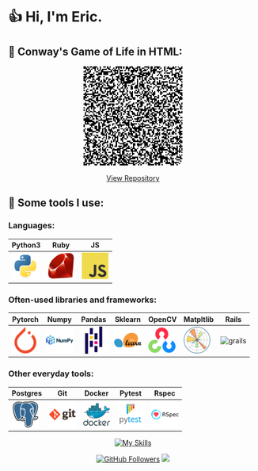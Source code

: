 
<h1 align="left">👍 Hi, I'm Eric.</h1>
<h2 align="left">🐙 Conway's Game of Life in HTML:</h2>
<p align="center">
  <a href="https://ericodle.github.io/conway-gol/">
    <img src="https://github.com/ericodle/conway-gol/blob/main/conway-gol.gif" alt="Conway's Game of Life Animation" width="200" height="200" />
  </a>
</p>
<p align="center">
  <a href="https://ericodle.github.io/conway-gol/">View Repository</a>
</p>

<h2 align="left">  🔧 Some tools I use:</h2>

### Languages:
| Python3 | Ruby | JS |
|----------|----------|----------|
|  <img src="https://github.com/devicons/devicon/blob/master/icons/python/python-original.svg" title="Python"  alt="Python" width="55" height="55"/> |  <img src="https://github.com/devicons/devicon/blob/master/icons/ruby/ruby-original.svg" title="Ruby"  alt="Ruby" width="55" height="55"/> |  <img src="https://github.com/devicons/devicon/blob/master/icons/javascript/javascript-original.svg" title="JavaScript" alt="JavaScript" width="55" height="55"/> | 

  

### Often-used libraries and frameworks:

| Pytorch | Numpy | Pandas | Sklearn | OpenCV | Matpltlib | Rails |
|----------|----------|----------|----------|----------|----------|----------|
|  <img src="https://github.com/devicons/devicon/blob/master/icons/pytorch/pytorch-original.svg" title="Pytorch"  alt="Pytorch" width="55" height="55"/>|  <img src="https://github.com/devicons/devicon/blob/master/icons/numpy/numpy-original-wordmark.svg" title="Numpy" alt="Numpy" width="55" height="55"/>|  <img src="https://github.com/devicons/devicon/blob/master/icons/pandas/pandas-original.svg" title="Pandas" alt="Pandas" width="55" height="55"/>|  <img src="https://github.com/devicons/devicon/blob/master/icons/scikitlearn/scikitlearn-original.svg" title="sklearn" alt="sklearn" width="55" height="55"/>| <img src="https://github.com/devicons/devicon/blob/master/icons/opencv/opencv-original.svg" title="mpl" alt="mpl" width="55" height="55"/>| <img src="https://github.com/devicons/devicon/blob/master/icons/matplotlib/matplotlib-original.svg" title="plotly" alt="pltly" width="55" height="55"/> | <img src="https://skillicons.dev/icons/rails" title="grails" alt="grails" width="55" height="55"/> |


  
### Other everyday tools:

| Postgres | Git | Docker | Pytest | Rspec |
|----------|----------|----------|----------|----------|
|<img src="https://github.com/devicons/devicon/blob/master/icons/postgresql/postgresql-original.svg" title="pg" alt="pg" width="55" height="55"/>|<img src="https://github.com/devicons/devicon/blob/master/icons/git/git-original-wordmark.svg" title="Git" alt="Git" width="55" height="55"/>|<img src="https://github.com/devicons/devicon/blob/master/icons/docker/docker-original-wordmark.svg" title="Docker" alt="Docker" width="55" height="55"/>|<img src="https://github.com/devicons/devicon/blob/master/icons/pytest/pytest-original-wordmark.svg" title="pytest" alt="pytest" width="55" height="55"/>|  <img src="https://github.com/devicons/devicon/blob/master/icons/rspec/rspec-original-wordmark.svg" title="rspec" alt="rspec" width="55" height="55"/>| 





<p align="center">
  <a href="https://skillicons.dev">
    <img src="https://skillicons.dev/icons?i=bash,linux,mint,redhat,latex,python,pytorch,sklearn,opencv,ruby,rails,html,npm,postgres,docker,git,github,notion&perline=9" alt="My Skills" />
  </a>
</p>
<p align="center">
  <a href="https://github.com/ericodle"><img src="https://img.shields.io/github/followers/ericodle?label=Follow%20Me&style=social" alt="GitHub Followers"></a>
  <a href="https://orcid.org/0000-0002-3141-042X"><img src="https://img.shields.io/badge/ORCID-000000023141042X"></a>
</p>
